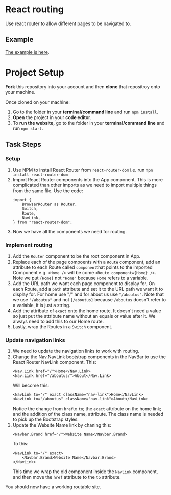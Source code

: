 # React routing

Use react router to allow different pages to be navigated to.

## Example

[The example is here](https://jsf-react-routing.now.sh).

# Project Setup

**Fork** this repository into your account and then **clone** that repositroy onto your machine.

Once cloned on your machine:
1. Go to the folder in your **terminal/command line** and run `npm install`.
2. **Open** the project in your **code editor**.
3. To **run the website,** go to the folder in your **terminal/command line** and run `npm start`.

## Task Steps

### Setup

1. Use NPM to install React Router from `react-router-dom` i.e. run `npm install react-router-dom`
2. Import React Router components into the App component.  This is more complicated than other imports as we need to import multiple things from the same file.  Use the code:
    ```
    import {
        BrowserRouter as Router,
        Switch,
        Route,
        NavLink,
    } from "react-router-dom";
    ```
3. Now we have all the components we need for routing.

### Implement routing

1. Add the `Router` component to be the root component in App.
2. Replace each of the page compoents with a `Route` component, add an attribute to each Route called `component`that points to the imported Component e.g. `<Home />` will be come `<Route component={Home} />`.  Note we put `{Home}` not `"Home"` because `Home` refers to a variable.
3. Add the URL path we want each page component to display for.  On each Route, add a `path` attribute and set it to the URL path we want it to display for.  For home use "/" and for about us use `"/aboutus"`.  Note that we use `"/aboutus"` and not `{/aboutus}` because `/aboutus` doesn't refer to a variable, it is just a string.
4. Add the attribute of `exact` onto the home route.  It doesn't need a value so just put the attribute name without an equals or value after it.  We always need to add this to our Home route.
5. Lastly, wrap the Routes in a `Switch` component.

### Update navigation links

1. We need to update the navigation links to work with routing.
2. Change the Nav.NavLink bootstrap components in the NavBar to use the React Router NavLink component.  This:
    ```
    <Nav.Link href="/">Home</Nav.Link>
    <Nav.Link href="/aboutus/">About</Nav.Link>
    ```
    Will become this:
    ```
    <NavLink to="/" exact className="nav-link">Home</NavLink>
    <NavLink to="/aboutus" className="nav-link">About</NavLink>
    ```
    Notice the change from `href`to `to`; the `exact` attribute on the home link; and the addition of the class name, attribute.  The class name is needed to pick up the Bootstrap styles.
3. Update the Website Name link by chaning this:
    ```
    <Navbar.Brand href="/">Website Name</Navbar.Brand>
    ```
    To this:
    ```
    <NavLink to="/" exact>
        <Navbar.Brand>Website Name</Navbar.Brand>
    </NavLink>
    ```
    This time we wrap the old component inside the `NavLink` component, and then move the `href` attribute to the `to` attribute.

You should now have a working routable site.
